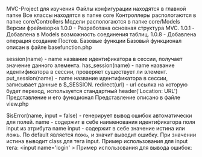MVC-Project для изучения
Файлы конфигурации находятся в главной папке
Все классы находятся в папке core
Контроллеры распологаются в папке core/Controllers
Модели распологаются в папке core/Models
Версии фреймворка
1.0.0 - Разработана основная структура MVC.
1.0.1 - Добавлена в Models возможность соединения таблиц.
1.0.8 - Добавлена операция создание Постов.
Базовые функции
Базовый функционал описан в файле basefunction.php

session(name) - name название идентификатора в сессии, получает значение данного элемента.
has_session(name) - name название идентификатора в сессии, проверяет существует ли элемент.
put_session(name) - name название идентификатора в сессии, записывает данные в $_SESSION.
redirect(url) - url ссылка на которую будет переход, используется стандартный header('Location: URL')
Представление и его функционал
Представление описано в файле view.php

$isError(name, input = false) - генерирует вывод ошибок автоматически для полей.
name - содержит в себе наименования идентификатора поля input из атрибута name
input - содержит в себе значение истина или ложь. По default является ложь, и значит выводит ошибку. При значении истина выводит class для тега input.
Пример использования для input тега:
<input name='login' <?= $isError('login', true) ?> >
Пример использования для вывода ошибок:

<?= $isError('login') ?>